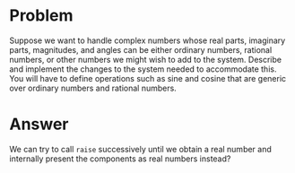# Problem
Suppose we want to handle complex numbers whose real parts, imaginary parts, magnitudes, and angles can be either ordinary numbers, rational numbers, or other numbers we might wish to add to the system. Describe and implement the changes to the system needed to accommodate this. You will have to define operations such as sine and cosine that are generic over ordinary numbers and rational numbers.

# Answer

We can try to call `raise` successively until we obtain a real number and internally present the components as real numbers instead?
